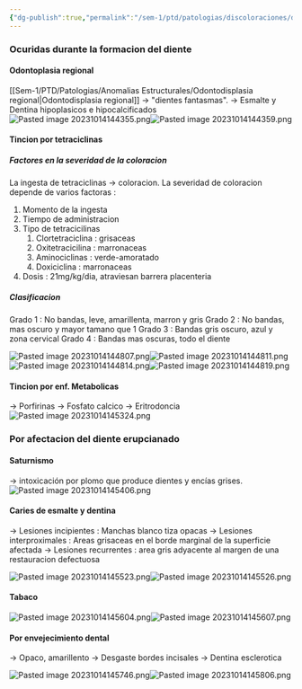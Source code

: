 ```yaml
---
{"dg-publish":true,"permalink":"/sem-1/ptd/patologias/discoloraciones/discoloraciones-del-esmalte-y-de-la-dentina/"}
---
```



### Ocuridas durante la formacion del diente

#### Odontoplasia regional

[[Sem-1/PTD/Patologias/Anomalias Estructurales/Odontodisplasia regional\|Odontodisplasia regional]]  → "dientes fantasmas". 
→ Esmalte y Dentina hipoplasicos e hipocalcificados
![Pasted image 20231014144355.png](/img/user/Sem-1/PTD/M%C3%A9dias/Pasted%20image%2020231014144355.png)![Pasted image 20231014144359.png](/img/user/Sem-1/PTD/M%C3%A9dias/Pasted%20image%2020231014144359.png)

#### Tincion por tetraciclinas

##### Factores en la severidad de la coloracion
La ingesta de tetraciclinas → coloracion.
La severidad de coloracion depende de varios factoras :
1. Momento de la ingesta
2. Tiempo de administracion
3. Tipo de tetracicilinas
	1. Clortetraciclina : grisaceas
	2. Oxitetracicilina : marronaceas
	3. Aminociclinas : verde-amoratado
	4. Doxiciclina : marronaceas
4. Dosis : 21mg/kg/dia, atraviesan barrera placenteria

##### Clasificacion
Grado 1 : No bandas, leve, amarillenta, marron y gris
Grado 2 : No bandas, mas oscuro y mayor tamano que 1
Grado 3 : Bandas gris oscuro, azul y zona cervical
Grado 4 : Bandas mas oscuras, todo el diente

![Pasted image 20231014144807.png](/img/user/Sem-1/PTD/M%C3%A9dias/Pasted%20image%2020231014144807.png)![Pasted image 20231014144811.png](/img/user/Sem-1/PTD/M%C3%A9dias/Pasted%20image%2020231014144811.png)![Pasted image 20231014144814.png](/img/user/Sem-1/PTD/M%C3%A9dias/Pasted%20image%2020231014144814.png)![Pasted image 20231014144819.png](/img/user/Sem-1/PTD/M%C3%A9dias/Pasted%20image%2020231014144819.png)

#### Tincion por enf. Metabolicas 

→ Porfirinas
→ Fosfato calcico
→ Eritrodoncia
![Pasted image 20231014145324.png](/img/user/Sem-1/PTD/M%C3%A9dias/Pasted%20image%2020231014145324.png)


### Por afectacion del diente erupcianado

#### Saturnismo

→ intoxicación por plomo que produce dientes y encías grises.
![Pasted image 20231014145406.png](/img/user/Sem-1/PTD/M%C3%A9dias/Pasted%20image%2020231014145406.png)

#### Caries de esmalte y dentina

→ Lesiones incipientes : Manchas blanco tiza opacas
→ Lesiones interproximales : Areas grisaceas en el borde marginal de la superficie afectada
→ Lesiones recurrentes : area gris adyacente al margen de una restauracion defectuosa

![Pasted image 20231014145523.png](/img/user/Sem-1/PTD/M%C3%A9dias/Pasted%20image%2020231014145523.png)![Pasted image 20231014145526.png](/img/user/Sem-1/PTD/M%C3%A9dias/Pasted%20image%2020231014145526.png)

#### Tabaco

![Pasted image 20231014145604.png](/img/user/Sem-1/PTD/M%C3%A9dias/Pasted%20image%2020231014145604.png)![Pasted image 20231014145607.png](/img/user/Sem-1/PTD/M%C3%A9dias/Pasted%20image%2020231014145607.png)


#### Por envejecimiento dental

→ Opaco, amarillento
→ Desgaste bordes incisales
→ Dentina esclerotica

![Pasted image 20231014145746.png](/img/user/Sem-1/PTD/M%C3%A9dias/Pasted%20image%2020231014145746.png)![Pasted image 20231014145806.png](/img/user/Sem-1/PTD/M%C3%A9dias/Pasted%20image%2020231014145806.png)

